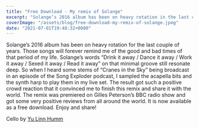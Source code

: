 ```yaml
---
title: "Free Download - My remix of Solange"
excerpt: "Solange’s 2016 album has been on heavy rotation in the last couple of years and those songs will for ever remind me of the good and bad times..."
coverImage: "/assets/blog/free-download-my-remix-of-solange.jpeg"
date: "2021-07-01T19:48:32+0000"
---
```


Solange’s 2016 album has been on heavy rotation for the last couple of years. Those songs will forever remind me of the good and bad times of that period of my life. Solange’s words “Drink it away / Dance it away / Work it away / Sexed it away / Read it away” on that minimal groove still resonate deep. So when I heard some stems of “Cranes in the Sky” being broadcast in an episode of the Song Exploder podcast, I sampled the acapella bits and the synth harp to play them in my live set. The result got such a positive crowd reaction that it convinced me to finish this remix and share it with the world. The remix was premiered on Gilles Peterson’s BBC radio show and got some very positive reviews from all around the world. It is now available as a free download. Enjoy and share!

Cello by [Yu Linn Humm](https://www.instagram.com/yulin.humm/)
